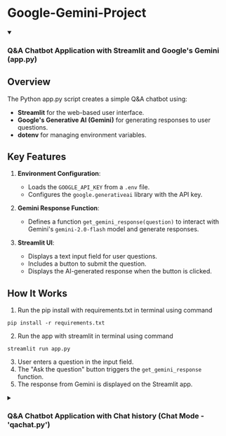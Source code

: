 # Google-Gemini-Project

<details open>
  <summary> <b> <h3>Q&A Chatbot Application with Streamlit and Google's Gemini (app.py) </b></h3></summary>


## Overview

The Python app.py script creates a simple Q&A chatbot using:

- **Streamlit** for the web-based user interface.
- **Google's Generative AI (Gemini)** for generating responses to user questions.
- **dotenv** for managing environment variables.

## Key Features

1. **Environment Configuration**:

   - Loads the `GOOGLE_API_KEY` from a `.env` file.
   - Configures the `google.generativeai` library with the API key.

2. **Gemini Response Function**:

   - Defines a function `get_gemini_response(question)` to interact with Gemini's `gemini-2.0-flash` model and generate responses.

3. **Streamlit UI**:
   - Displays a text input field for user questions.
   - Includes a button to submit the question.
   - Displays the AI-generated response when the button is clicked.

## How It Works

1. Run the pip install with requirements.txt in terminal using command

```
pip install -r requirements.txt
```

2. Run the app with streamlit in terminal using command

```
streamlit run app.py
```

3. User enters a question in the input field.
4. The "Ask the question" button triggers the `get_gemini_response` function.
5. The response from Gemini is displayed on the Streamlit app.

</details>

<details >
  <summary> <b> <h3> Q&A Chatbot Application with Chat history (Chat Mode - 'qachat.py') </h3> </b> </summary>


   ## Overview

   The Python script 'chat.py' creates a Q&A chatbot with chat history and streaming responses using:

   - **Streamlit** for the web-based user interface.
   - **Google's Generative AI (Gemini)** for generating responses to user questions.
   - **dotenv** for managing environment variables.

   ## Key Features

   1. **Environment Configuration**:

      - Loads the `GOOGLE_API_KEY` from a `.env` file.
      - Configures the `google.generativeai` library with the API key.

   2. **Gemini Chat Initialization**:

      - Initializes a `GenerativeModel` object for Gemini (`gemini-2.0-flash`).
      - Starts a chat session with an empty history using `model.start_chat(history=[])`.

   3. **Gemini Response Function**:

      - Defines a function `get_gemini_response(question)` to send a message to the chat session.
      - Streams the response back in chunks for real-time updates.

   4. **Streamlit UI**:
      - Displays a text input field for user questions.
      - Includes a button to submit the question.
      - Streams the AI-generated response chunk by chunk.
      - Displays the chat history after the response.

   ## How It Works

   1. User enters a question in the input field.
   2. The "Ask the question" button triggers the `get_gemini_response` function.
   3. The response from Gemini is streamed and displayed in real-time.
   4. The chat history is displayed below the response.

   ## Code Structure

   - **Imports**: Handles environment variables, text formatting, and UI rendering.
   - **Functions**:
   - `get_gemini_response`: Sends a message to the chat session and streams the response.
   - **Streamlit App**:
   - Initializes the app with a title and header.
   - Provides an input field and button for user interaction.
   - Streams the AI-generated response and displays the chat history.

   ## Example Workflow

   1. Open the Streamlit app by running command in terminal.

   ```
   streamlit run qachat.py
   ```

   2. Enter a question in the input field.
   3. Click "Ask the question."
   4. View the AI-generated response streamed in real-time.
   5. Review the chat history displayed below the response.

</details>
